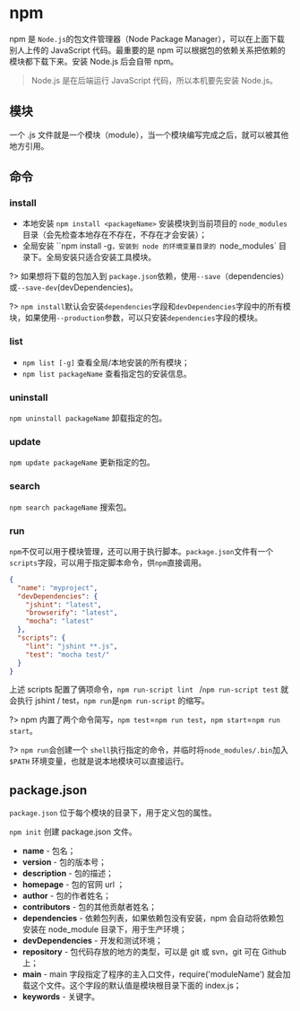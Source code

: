 # npm

npm 是 `Node.js`的包文件管理器（Node Package Manager），可以在上面下载别人上传的 JavaScript 代码。最重要的是 npm 可以根据包的依赖关系把依赖的模块都下载下来。安装 Node.js 后会自带 npm。

> Node.js 是在后端运行 JavaScript 代码，所以本机要先安装 Node.js。

## 模块

一个 .js 文件就是一个模块（module），当一个模块编写完成之后，就可以被其他地方引用。

## 命令

### install 

- 本地安装 `npm install <packageName>` 安装模块到当前项目的 `node_modules` 目录（会先检查本地存在不存在，不存在才会安装）；
- 全局安装 ``npm install <packageName> -g`，安装到 node 的环境变量目录的 `node_modules` 目录下。全局安装只适合安装工具模块。

?> 如果想将下载的包加入到 `package.json`依赖，使用`--save`（dependencies）或`--save-dev`(devDependencies)。

?> `npm install`默认会安装`dependencies`字段和`devDependencies`字段中的所有模块，如果使用`--production`参数，可以只安装`dependencies`字段的模块。  

### list

- `npm list [-g]` 查看全局/本地安装的所有模块；
- `npm list packageName` 查看指定包的安装信息。

### uninstall

`npm uninstall packageName` 卸载指定的包。

### update

`npm update packageName` 更新指定的包。

### search

`npm search packageName` 搜索包。

### run

`npm`不仅可以用于模块管理，还可以用于执行脚本。`package.json`文件有一个`scripts`字段，可以用于指定脚本命令，供`npm`直接调用。 

```json
{
  "name": "myproject",
  "devDependencies": {
    "jshint": "latest",
    "browserify": "latest",
    "mocha": "latest"
  },
  "scripts": {
    "lint": "jshint **.js",
    "test": "mocha test/"
  }
}
```

上述 scripts 配置了俩项命令，`npm run-script lint ` /`npm run-script test`  就会执行 jshint / test，`npm run`是`npm run-script` 的缩写。

?> npm 内置了两个命令简写，`npm test`=`npm run test`，`npm start`=`npm run start`。 

?> `npm run`会创建一个 `shell`执行指定的命令，并临时将`node_modules/.bin`加入 `$PATH` 环境变量，也就是说本地模块可以直接运行。

## package.json

`package.json` 位于每个模块的目录下，用于定义包的属性。

`npm init` 创建 package.json 文件。

- **name** - 包名；
- **version** - 包的版本号；
- **description** - 包的描述；
- **homepage** - 包的官网 url ；
- **author** - 包的作者姓名；
- **contributors** - 包的其他贡献者姓名；
- **dependencies** - 依赖包列表，如果依赖包没有安装，npm 会自动将依赖包安装在 node_module 目录下，用于生产环境；
- **devDependencies** - 开发和测试环境；
- **repository** - 包代码存放的地方的类型，可以是 git 或 svn，git 可在 Github 上；
- **main** - main 字段指定了程序的主入口文件，require('moduleName') 就会加载这个文件。这个字段的默认值是模块根目录下面的 index.js；
- **keywords** - 关键字。

